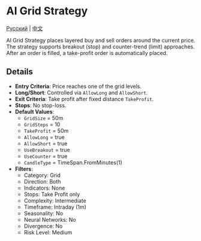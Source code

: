 # AI Grid Strategy
[Русский](README_ru.md) | [中文](README_cn.md)

AI Grid Strategy places layered buy and sell orders around the current price. The strategy supports breakout (stop) and counter-trend (limit) approaches. After an order is filled, a take-profit order is automatically placed.

## Details

- **Entry Criteria**: Price reaches one of the grid levels.
- **Long/Short**: Controlled via `AllowLong` and `AllowShort`.
- **Exit Criteria**: Take profit after fixed distance `TakeProfit`.
- **Stops**: No stop-loss.
- **Default Values**:
  - `GridSize` = 50m
  - `GridSteps` = 10
  - `TakeProfit` = 50m
  - `AllowLong` = true
  - `AllowShort` = true
  - `UseBreakout` = true
  - `UseCounter` = true
  - `CandleType` = TimeSpan.FromMinutes(1)
- **Filters**:
  - Category: Grid
  - Direction: Both
  - Indicators: None
  - Stops: Take Profit only
  - Complexity: Intermediate
  - Timeframe: Intraday (1m)
  - Seasonality: No
  - Neural Networks: No
  - Divergence: No
  - Risk Level: Medium
